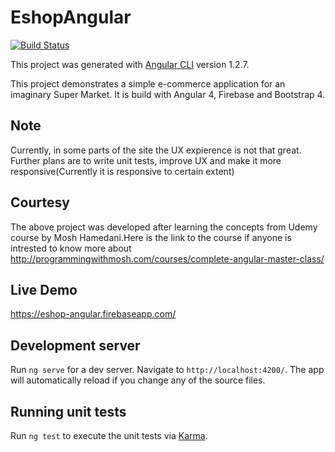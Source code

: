 # EshopAngular

[![Build Status](https://travis-ci.org/adi3230/eshop-angular.png)](https://travis-ci.org/adi3230/eshop-angular)

This project was generated with [Angular CLI](https://github.com/angular/angular-cli) version 1.2.7.

This project demonstrates a simple e-commerce application for an imaginary Super Market. It is build with Angular 4, Firebase and Bootstrap 4.

## Note
Currently, in some parts of the site the UX expierence is not that great. Further plans are to write unit tests, improve UX and make it more responsive(Currently it is responsive to certain extent)

## Courtesy
The above project was developed after learning the concepts from Udemy course by Mosh Hamedani.Here is the link to the course if anyone is intrested to know more about 
http://programmingwithmosh.com/courses/complete-angular-master-class/


## Live Demo
https://eshop-angular.firebaseapp.com/

## Development server

Run `ng serve` for a dev server. Navigate to `http://localhost:4200/`. The app will automatically reload if you change any of the source files.

## Running unit tests

Run `ng test` to execute the unit tests via [Karma](https://karma-runner.github.io).

